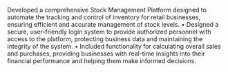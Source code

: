 Developed a comprehensive Stock Management Platform designed to automate the tracking and control of
inventory for retail businesses, ensuring efficient and accurate management of stock levels.
• Designed a secure, user-friendly login system to provide authorized personnel with access to the platform,
protecting business data and maintaining the integrity of the system.
• Included functionality for calculating overall sales and purchases, providing businesses with real-time insights into
their financial performance and helping them make informed decisions.

